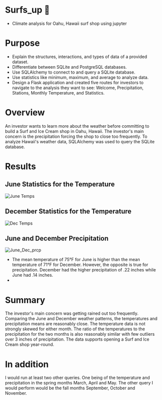# Surfs_up :call_me_hand:

- Climate analysis for Oahu, Hawaii surf shop using jupyter

# Purpose
- Explain the structures, interactions, and types of data of a provided dataset.
- Differentiate between SQLite and PostgreSQL databases.
- Use SQLAlchemy to connect to and query a SQLite database.
- Use statistics like minimum, maximum, and average to analyze data.
- Design a Flask application and created five routes for investors to navigate to the analysis they want to see: Welcome, Precipitation, Stations, Monthly Temperature, and Statistics.

# Overview
An investor wants to learn more about the weather before committing to build a Surf and Ice Cream shop in Oahu, Hawaii. The investor's main concern is the precipitation forcing the shop to close too frequently. To analyze Hawaii's weather data, SQLAlchemy was used to query the SQLite database.

# Results

## June Statistics for the Temperature 
![June Temps](https://user-images.githubusercontent.com/97486216/167283324-9c2dc4bc-69c7-4aec-9573-16d314cfd08a.png)

## December Statistics for the Temperature
![Dec  Temps](https://user-images.githubusercontent.com/97486216/167280965-292ab8e5-d77c-4327-b5a5-4708c306c779.png)
## June and December Precipitation
![June_Dec_prcp](https://user-images.githubusercontent.com/97486216/167283537-1649084d-b1e0-4daf-ac10-bb1368d19f13.png)

- The mean temperature of 75°F for June is higher than the mean temperature of 71°F for December. However, the opposite is true for precipitation. December had the higher precipitation of .22 inches while June had .14 inches.
- 

# Summary
The investor's main concern was getting rained out too frequently. Comparing the June and December weather patterns, the temperatures and precipitation means are reasonably close. The temperature data is not strongly skewed for either month. The ratio of the temperatures to the precipitation for the two months is also reasonably similar with few outliers over 3 inches of precipitation. The data supports opening a Surf and Ice Cream shop year-round.
# In addition
I would run at least two other queries. One being of the temperature and precipitation in the spring months March, April and May. The other query I would perform would be the fall months September, October and November.
